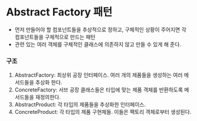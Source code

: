 # Abstract Factory 패턴
* 먼저 만들어야 할 컴포넌트들을 추상적으로 정하고, 구체적인 상황이 주어지면 각 컴포넌트들을 구체적으로 만드는 패턴
* 관련 있는 여러 객체를 구체적인 클래스에 의존하지 않고 만들 수 있게 해 준다.

### 구조
1. AbstractFactory: 최상위 공장 인터페이스. 여러 개의 제품들을 생성하는 여러 메서드들을 추상화 한다.
1. ConcreteFactory: 서브 공장 클래스들은 타입에 맞는 제품 객체를 반환하도록 메서드들을 재정의한다.
1. AbstractProduct: 각 타입의 제품들을 추상화한 인터페이스.
1. ConcreteProduct: 각 타입의 제품 구현체들. 이들은 팩토리 객체로부터 생성된다.
